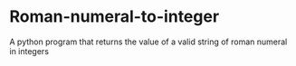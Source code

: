 # Roman-numeral-to-integer
A python program that returns the value of a valid string of roman numeral in integers
